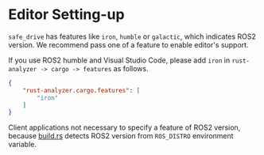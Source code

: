 # Editor Setting-up

`safe_drive` has features like `iron`, `humble` or `galactic`, which indicates ROS2 version.
We recommend pass one of a feature to enable editor's support.

If you use ROS2 humble and Visual Studio Code,
please add `iron` in `rust-analyzer -> cargo -> features` as follows.

```json
{
    "rust-analyzer.cargo.features": [
        "iron"
    ]
}
```

Client applications not necessary to specify a feature of ROS2 version,
because [build.rs](https://github.com/tier4/safe_drive/blob/main/build.rs) detects
ROS2 version from `ROS_DISTRO` environment variable.
